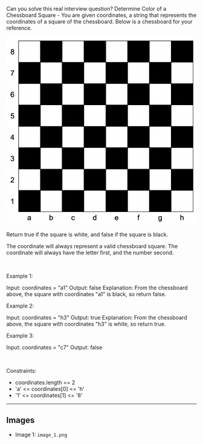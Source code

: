 Can you solve this real interview question? Determine Color of a Chessboard Square - You are given coordinates, a string that represents the coordinates of a square of the chessboard. Below is a chessboard for your reference.

![Example 1](./image_1.png)

Return true if the square is white, and false if the square is black.

The coordinate will always represent a valid chessboard square. The coordinate will always have the letter first, and the number second.

 

Example 1:


Input: coordinates = "a1"
Output: false
Explanation: From the chessboard above, the square with coordinates "a1" is black, so return false.


Example 2:


Input: coordinates = "h3"
Output: true
Explanation: From the chessboard above, the square with coordinates "h3" is white, so return true.


Example 3:


Input: coordinates = "c7"
Output: false


 

Constraints:

 * coordinates.length == 2
 * 'a' <= coordinates[0] <= 'h'
 * '1' <= coordinates[1] <= '8'

---

## Images

- Image 1: `image_1.png`
